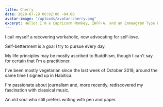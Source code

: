 ```yaml
---
title: Cherry
date: 2020-07-29 00:02:00 -04:00
avatar-image: "/uploads/avatar-cherry.png"
excerpt: Hello! I'm a Capricorn Monkey, INFP-A, and an Enneagram Type Four.
---
```


I call myself a recovering workaholic, now advocating for self-love.

Self-betterment is a goal I try to pursue every day.

My life principles may be mostly ascribed to Buddhism, though I can't say for certain that I'm a practitioner.

I've been mostly vegetarian since the last week of October 2018, around the same time I signed up in Habitica.

I'm passionate about journalism and, more recently, rediscovered my fascination with classical music.

An old soul who still prefers writing with pen and paper.